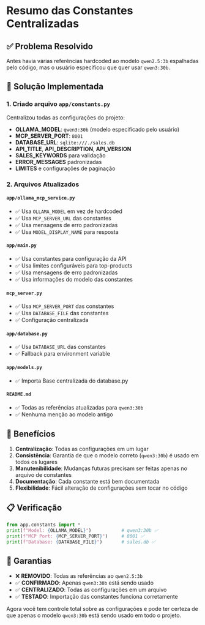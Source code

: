 # Resumo das Constantes Centralizadas

## ✅ Problema Resolvido

Antes havia várias referências hardcoded ao modelo `qwen2.5:3b` espalhadas pelo código, mas o usuário especificou que quer usar `qwen3:30b`.

## 🔧 Solução Implementada

### 1. Criado arquivo `app/constants.py`
Centralizou todas as configurações do projeto:

- **OLLAMA_MODEL**: `qwen3:30b` (modelo especificado pelo usuário)
- **MCP_SERVER_PORT**: `8001`
- **DATABASE_URL**: `sqlite:///./sales.db`
- **API_TITLE**, **API_DESCRIPTION**, **API_VERSION**
- **SALES_KEYWORDS** para validação
- **ERROR_MESSAGES** padronizadas
- **LIMITES** e configurações de paginação

### 2. Arquivos Atualizados

#### `app/ollama_mcp_service.py`
- ✅ Usa `OLLAMA_MODEL` em vez de hardcoded
- ✅ Usa `MCP_SERVER_URL` das constantes
- ✅ Usa mensagens de erro padronizadas
- ✅ Usa `MODEL_DISPLAY_NAME` para resposta

#### `app/main.py`
- ✅ Usa constantes para configuração da API
- ✅ Usa limites configuráveis para top-products
- ✅ Usa mensagens de erro padronizadas
- ✅ Usa informações do modelo das constantes

#### `mcp_server.py`
- ✅ Usa `MCP_SERVER_PORT` das constantes
- ✅ Usa `DATABASE_FILE` das constantes
- ✅ Configuração centralizada

#### `app/database.py`
- ✅ Usa `DATABASE_URL` das constantes
- ✅ Fallback para environment variable

#### `app/models.py`
- ✅ Importa Base centralizada do database.py

#### `README.md`
- ✅ Todas as referências atualizadas para `qwen3:30b`
- ✅ Nenhuma menção ao modelo antigo

## 🚀 Benefícios

1. **Centralização**: Todas as configurações em um lugar
2. **Consistência**: Garantia de que o modelo correto (`qwen3:30b`) é usado em todos os lugares
3. **Manutenibilidade**: Mudanças futuras precisam ser feitas apenas no arquivo de constantes
4. **Documentação**: Cada constante está bem documentada
5. **Flexibilidade**: Fácil alteração de configurações sem tocar no código

## 📋 Verificação

```python
from app.constants import *
print(f"Model: {OLLAMA_MODEL}")           # qwen3:30b ✅
print(f"MCP Port: {MCP_SERVER_PORT}")     # 8001 ✅  
print(f"Database: {DATABASE_FILE}")       # sales.db ✅
```

## 🎯 Garantias

- ❌ **REMOVIDO**: Todas as referências ao `qwen2.5:3b`
- ✅ **CONFIRMADO**: Apenas `qwen3:30b` está sendo usado
- ✅ **CENTRALIZADO**: Todas as configurações em um arquivo
- ✅ **TESTADO**: Importação das constantes funciona corretamente

Agora você tem controle total sobre as configurações e pode ter certeza de que apenas o modelo `qwen3:30b` está sendo usado em todo o projeto. 